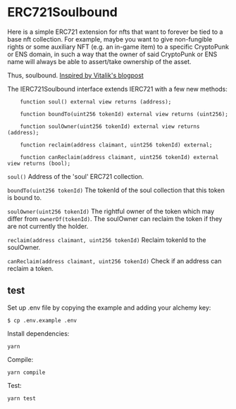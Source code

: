 # ERC721Soulbound

Here is a simple ERC721 extension for nfts that want to forever be tied to a base nft collection. For example, maybe you want to give non-fungible rights or some auxiliary NFT (e.g. an in-game item) to a specific CryptoPunk or ENS domain, in such a way that the owner of said CryptoPunk or ENS name will always be able to assert/take ownership of the asset.

Thus, soulbound. [Inspired by Vitalik's blogpost](https://vitalik.ca/general/2022/01/26/soulbound.html)

The IERC721Soulbound interface extends IERC721 with a few new methods:

```
    function soul() external view returns (address);

    function boundTo(uint256 tokenId) external view returns (uint256);
 
    function soulOwner(uint256 tokenId) external view returns (address);

    function reclaim(address claimant, uint256 tokenId) external;

    function canReclaim(address claimant, uint256 tokenId) external view returns (bool);
```

`soul()` Address of the 'soul' ERC721 collection.

`boundTo(uint256 tokenId)` The tokenId of the soul collection that this token is bound to.

`soulOwner(uint256 tokenId)` The rightful owner of the token which may differ from `ownerOf(tokenId)`. The soulOwner can reclaim the token if they are not currently the holder.

`reclaim(address claimant, uint256 tokenId)` Reclaim tokenId to the soulOwner.

`canReclaim(address claimant, uint256 tokenId)` Check if an address can reclaim a token.

## test
Set up .env file by copying the example and adding your alchemy key:
```
$ cp .env.example .env
```

Install dependencies:
```
yarn
```

Compile:
```
yarn compile
```

Test:
```
yarn test
```